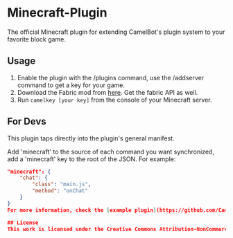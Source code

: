 # Minecraft-Plugin
The official Minecraft plugin for extending CamelBot's plugin system to your favorite block game.

## Usage
1. Enable the plugin with the /plugins command, use the /addserver command to get a key for your game.
2. Download the Fabric mod from [here](https://www.curseforge.com/minecraft/mc-mods/camelmod). Get the fabric API as well.
3. Run ``camelkey [your key]`` from the console of your Minecraft server.

## For Devs
This plugin taps directly into the plugin's general manifest.

Add 'minecraft' to the source of each command you want synchronized, add a 'minecraft' key to the root of the JSON. For example:
```json
"minecraft": {
    "chat": {
        "class": "main.js",
        "method": "onChat"
    }
}
For more information, check the [example plugin](https://github.com/CamelBot/Example-Plugin)

## License
This work is licensed under the Creative Commons Attribution-NonCommercial-NoDerivatives 4.0 International License. To view a copy of this license, visit http://creativecommons.org/licenses/by-nc-nd/4.0/ or send a letter to Creative Commons, PO Box 1866, Mountain View, CA 94042, USA.
